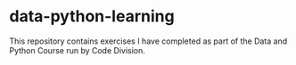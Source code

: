 # data-python-learning

This repository contains exercises I have completed as part of the Data and Python Course run by Code Division.
